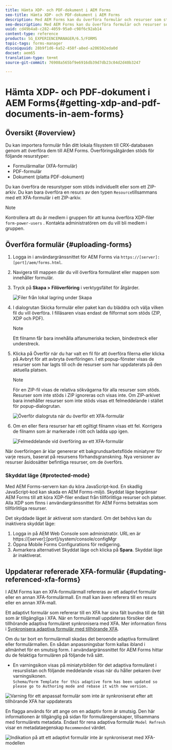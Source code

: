 ```yaml
---
title: Hämta XDP- och PDF-dokument i AEM Forms
seo-title: Hämta XDP- och PDF-dokument i AEM Forms
description: Med AEM Forms kan du överföra formulär och resurser som stöds och använda dem med adaptiva formulär. Du kan också ladda upp formulär och relaterade resurser i grupp som en ZIP-adress.
seo-description: Med AEM Forms kan du överföra formulär och resurser som stöds och använda dem med adaptiva formulär. Du kan också ladda upp formulär och relaterade resurser i grupp som en ZIP-adress.
uuid: cd49b4a8-c282-4059-95a0-c98f6c92ab14
content-type: reference
products: SG_EXPERIENCEMANAGER/6.5/FORMS
topic-tags: forms-manager
discoiquuid: 28b9f1d6-6a52-458f-a8ed-a206502eda0d
docset: aem65
translation-type: tm+mt
source-git-commit: 76908a565bf9e6916db39d7db23c04d2d40b3247

---
```



# Hämta XDP- och PDF-dokument i AEM Forms{#getting-xdp-and-pdf-documents-in-aem-forms}

## Översikt {#overview}

Du kan importera formulär från ditt lokala filsystem till CRX-databasen genom att överföra dem till AEM Forms. Överföringsåtgärden stöds för följande resurstyper:

* Formulärmallar (XFA-formulär)
* PDF-formulär
* Dokument (platta PDF-dokument)

Du kan överföra de resurstyper som stöds individuellt eller som ett ZIP-arkiv. Du kan bara överföra en resurs av den typen `Resource`tillsammans med ett XFA-formulär i ett ZIP-arkiv.

>[!NOTE]
>
>Kontrollera att du är medlem i gruppen för att kunna överföra XDP-filer `form-power-users` . Kontakta administratören om du vill bli medlem i gruppen.

## Överföra formulär {#uploading-forms}

1. Logga in i användargränssnittet för AEM Forms via `https://[server]:[port]/aem/forms.html`.
1. Navigera till mappen där du vill överföra formuläret eller mappen som innehåller formulär.
1. Tryck på **Skapa > Filöverföring** i verktygsfältet för åtgärder.

   ![Filer från lokal lagring under Skapa](assets/step.png)

1. I dialogrutan Skicka formulär eller paket kan du bläddra och välja vilken fil du vill överföra. I filläsaren visas endast de filformat som stöds (ZIP, XDP och PDF).

   >[!NOTE]
   >
   >Ett filnamn får bara innehålla alfanumeriska tecken, bindestreck eller understreck.

1. Klicka på Överför när du har valt en fil för att överföra filerna eller klicka på Avbryt för att avbryta överföringen. I ett popup-fönster visas de resurser som har lagts till och de resurser som har uppdaterats på den aktuella platsen.

   >[!NOTE]
   >
   >För en ZIP-fil visas de relativa sökvägarna för alla resurser som stöds. Resurser som inte stöds i ZIP ignoreras och visas inte. Om ZIP-arkivet bara innehåller resurser som inte stöds visas ett felmeddelande i stället för popup-dialogrutan.

   ![Överför dialogruta när du överför ett XFA-formulär](assets/upload-scr.png)

1. Om en eller flera resurser har ett ogiltigt filnamn visas ett fel. Korrigera de filnamn som är markerade i rött och ladda upp igen.

   ![Felmeddelande vid överföring av ett XFA-formulär](assets/upload-scr-err.png)

När överföringen är klar genererar ett bakgrundsarbetsflöde miniatyrer för varje resurs, baserat på resursens förhandsgranskning. Nya versioner av resurser åsidosätter befintliga resurser, om de överförs.

### Skyddat läge {#protected-mode}

Med AEM Forms-servern kan du köra JavaScript-kod. En skadlig JavaScript-kod kan skada en AEM Forms-miljö. Skyddat läge begränsar AEM Forms till att köra XDP-filer endast från tillförlitliga resurser och platser. Alla XDP som finns i användargränssnittet för AEM Forms betraktas som tillförlitliga resurser.

Det skyddade läget är aktiverat som standard. Om det behövs kan du inaktivera skyddat läge:

1. Logga in på AEM Web Console som administratör. URL:en är https://[server]:[port]/system/console/configMgr
1. Öppna Mobile Forms Configurations för redigering.
1. Avmarkera alternativet Skyddat läge och klicka på **Spara**. Skyddat läge är inaktiverat.

## Uppdaterar refererade XFA-formulär {#updating-referenced-xfa-forms}

I AEM Forms kan en XFA-formulärmall refereras av ett adaptivt formulär eller en annan XFA-formulärmall. En mall kan även referera till en resurs eller en annan XFA-mall.

Ett adaptivt formulär som refererar till en XFA har sina fält bundna till de fält som är tillgängliga i XFA. När en formulärmall uppdateras försöker det tillhörande adaptiva formuläret synkronisera med XFA. Mer information finns i [Synkronisera adaptiva formulär med tillhörande XFA](../../forms/using/synchronizing-adaptive-forms-xfa.md).

Om du tar bort en formulärmall skadas det beroende adaptiva formuläret eller formulärmallen. En sådan anpassningsbar form kallas ibland i allmänhet för en smutsig form. I användargränssnittet för AEM Forms hittar du de felaktiga formulären på följande två sätt.

* En varningsikon visas på miniatyrbilden för det adaptiva formuläret i resurslistan och följande meddelande visas när du håller pekaren över varningsikonen.\
   `Schema/Form Template for this adaptive form has been updated so please go to Authoring mode and rebase it with new version.`

![Varning för ett anpassat formulär som inte är synkroniserat efter att tillhörande XFA har uppdaterats](assets/dirtyaf.png)

En flagga används för att ange om en adaptiv form är smutsig. Den här informationen är tillgänglig på sidan för formuläregenskaper, tillsammans med formulärets metadata. Endast för rena adaptiva formulär `Model Refresh` visar en metadataegenskap `Recommended` värdet.

![Indikation på att ett adaptivt formulär inte är synkroniserat med XFA-modellen](assets/model-refresh.png)

